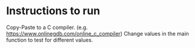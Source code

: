 # Instructions to run
Copy-Paste to a C compiler. (e.g. https://www.onlinegdb.com/online_c_compiler)
Change values in the main function to test for different values.

